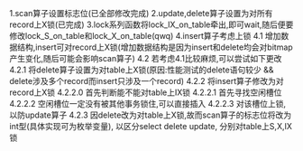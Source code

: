 1.scan算子设置标志位(已全部修改完成)
2.update,delete算子设置为对所有record上X锁(已完成)
3.lock系列函数将lock_IX_on_table牵出,即可wait,随后便要修改lock_S_on_table和lock_X_on_table(qwq)
4.insert算子考虑上锁
    4.1 增加数据结构,insert可对record上X锁(增加数据结构是因为insert和delete均会对bitmap产生变化,随后可能会影响scan算子)
    4.2 若考虑4.1比较麻烦,可以尝试如下更改
        4.2.1 将delete算子设置为对table上X锁(原因:性能测试的delete语句较少 && delete涉及多个record而insert只涉及一个record)
        4.2.2 将insert算子修改为对record上X锁
            4.2.2.0 首先判断能不能对table上IX锁
            4.2.2.1 首先寻找空闲槽位
            4.2.2.2 空闲槽位一定没有被其他事务锁住,可以直接插入 
            4.2.2.3 对该槽位上锁,以防update算子
        4.2.3 因delete改为对table上X锁,故而scan算子的标志位将改为int型(具体实现可为枚举变量),
              以区分select delete update, 分别对table上S,X,IX锁
            